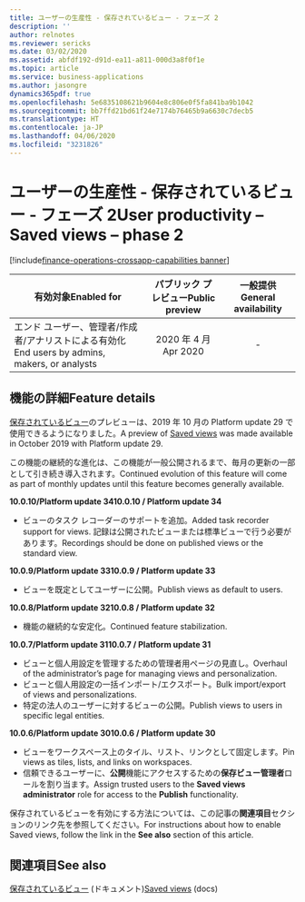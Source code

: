```yaml
---
title: ユーザーの生産性 - 保存されているビュー - フェーズ 2
description: ''
author: relnotes
ms.reviewer: sericks
ms.date: 03/02/2020
ms.assetid: abfdf192-d91d-ea11-a811-000d3a8f0f1e
ms.topic: article
ms.service: business-applications
ms.author: jasongre
dynamics365pdf: true
ms.openlocfilehash: 5e6835108621b9604e8c806e0f5fa841ba9b1042
ms.sourcegitcommit: bb7ffd21bd61f24e7174b76465b9a6630c7decb5
ms.translationtype: HT
ms.contentlocale: ja-JP
ms.lasthandoff: 04/06/2020
ms.locfileid: "3231826"
---
```

# <a name="user-productivity--saved-views--phase-2"></a><span data-ttu-id="8786b-102">ユーザーの生産性 - 保存されているビュー - フェーズ 2</span><span class="sxs-lookup"><span data-stu-id="8786b-102">User productivity – Saved views – phase 2</span></span>
[!include[finance-operations-crossapp-capabilities banner](../includes/finance-operations-crossapp-capabilities.md)]

| <span data-ttu-id="8786b-103">有効対象</span><span class="sxs-lookup"><span data-stu-id="8786b-103">Enabled for</span></span>    |  <span data-ttu-id="8786b-104">パブリック プレビュー</span><span class="sxs-lookup"><span data-stu-id="8786b-104">Public preview</span></span> | <span data-ttu-id="8786b-105">一般提供</span><span class="sxs-lookup"><span data-stu-id="8786b-105">General availability</span></span> | 
| ---------- | :----------: |:----------: |
|<span data-ttu-id="8786b-106">エンド ユーザー、管理者/作成者/アナリストによる有効化</span><span class="sxs-lookup"><span data-stu-id="8786b-106">End users by admins, makers, or analysts</span></span>|<span data-ttu-id="8786b-107">2020 年 4 月</span><span class="sxs-lookup"><span data-stu-id="8786b-107">Apr 2020</span></span>| -|


## <a name="feature-details"></a><span data-ttu-id="8786b-108">機能の詳細</span><span class="sxs-lookup"><span data-stu-id="8786b-108">Feature details</span></span>
<!--feature detail start -->
<span data-ttu-id="8786b-109">[保存されているビュー](https://docs.microsoft.com/business-applications-release-notes/April19/dynamics365-finance-operations/saved-views)のプレビューは、2019 年 10 月の Platform update 29 で使用できるようになりました。</span><span class="sxs-lookup"><span data-stu-id="8786b-109">A preview of [Saved views](https://docs.microsoft.com/business-applications-release-notes/April19/dynamics365-finance-operations/saved-views) was made available in October 2019 with Platform update 29.</span></span> 

<span data-ttu-id="8786b-110">この機能の継続的な進化は、この機能が一般公開されるまで、毎月の更新の一部として引き続き導入されます。</span><span class="sxs-lookup"><span data-stu-id="8786b-110">Continued evolution of this feature will come as part of monthly updates until this feature becomes generally available.</span></span>

<span data-ttu-id="8786b-111">**10.0.10/Platform update 34**</span><span class="sxs-lookup"><span data-stu-id="8786b-111">**10.0.10 / Platform update 34**</span></span>
- <span data-ttu-id="8786b-112">ビューのタスク レコーダーのサポートを追加。</span><span class="sxs-lookup"><span data-stu-id="8786b-112">Added task recorder support for views.</span></span> <span data-ttu-id="8786b-113">記録は公開されたビューまたは標準ビューで行う必要があります。</span><span class="sxs-lookup"><span data-stu-id="8786b-113">Recordings should be done on published views or the standard view.</span></span> 

<span data-ttu-id="8786b-114">**10.0.9/Platform update 33**</span><span class="sxs-lookup"><span data-stu-id="8786b-114">**10.0.9 / Platform update 33**</span></span>
- <span data-ttu-id="8786b-115">ビューを既定としてユーザーに公開。</span><span class="sxs-lookup"><span data-stu-id="8786b-115">Publish views as default to users.</span></span>

<span data-ttu-id="8786b-116">**10.0.8/Platform update 32**</span><span class="sxs-lookup"><span data-stu-id="8786b-116">**10.0.8 / Platform update 32**</span></span>
- <span data-ttu-id="8786b-117">機能の継続的な安定化。</span><span class="sxs-lookup"><span data-stu-id="8786b-117">Continued feature stabilization.</span></span> 

<span data-ttu-id="8786b-118">**10.0.7/Platform update 31**</span><span class="sxs-lookup"><span data-stu-id="8786b-118">**10.0.7 / Platform update 31**</span></span>
- <span data-ttu-id="8786b-119">ビューと個人用設定を管理するための管理者用ページの見直し。</span><span class="sxs-lookup"><span data-stu-id="8786b-119">Overhaul of the administrator’s page for managing views and personalization.</span></span>
- <span data-ttu-id="8786b-120">ビューと個人用設定の一括インポート/エクスポート。</span><span class="sxs-lookup"><span data-stu-id="8786b-120">Bulk import/export of views and personalizations.</span></span>
- <span data-ttu-id="8786b-121">特定の法人のユーザーに対するビューの公開。</span><span class="sxs-lookup"><span data-stu-id="8786b-121">Publish views to users in specific legal entities.</span></span>

<span data-ttu-id="8786b-122">**10.0.6/Platform update 30**</span><span class="sxs-lookup"><span data-stu-id="8786b-122">**10.0.6 / Platform update 30**</span></span>
- <span data-ttu-id="8786b-123">ビューをワークスペース上のタイル、リスト、リンクとして固定します。</span><span class="sxs-lookup"><span data-stu-id="8786b-123">Pin views as tiles, lists, and links on workspaces.</span></span>
- <span data-ttu-id="8786b-124">信頼できるユーザーに、**公開**機能にアクセスするための**保存ビュー管理者**ロールを割り当ます。</span><span class="sxs-lookup"><span data-stu-id="8786b-124">Assign trusted users to the **Saved views administrator** role for access to the **Publish** functionality.</span></span>

<span data-ttu-id="8786b-125">保存されているビューを有効にする方法については、この記事の**関連項目**セクションのリンク先を参照してください。</span><span class="sxs-lookup"><span data-stu-id="8786b-125">For instructions about how to enable Saved views, follow the link in the **See also** section of this article.</span></span>
<!--feature detail end -->




## <a name="see-also"></a><span data-ttu-id="8786b-126">関連項目</span><span class="sxs-lookup"><span data-stu-id="8786b-126">See also</span></span>

<!--docs start-->
<span data-ttu-id="8786b-127">[保存されているビュー](https://docs.microsoft.com/dynamics365/fin-ops-core/fin-ops/get-started/saved-views) (ドキュメント)</span><span class="sxs-lookup"><span data-stu-id="8786b-127">[Saved views](https://docs.microsoft.com/dynamics365/fin-ops-core/fin-ops/get-started/saved-views) (docs)</span></span>
<!--docs end-->

